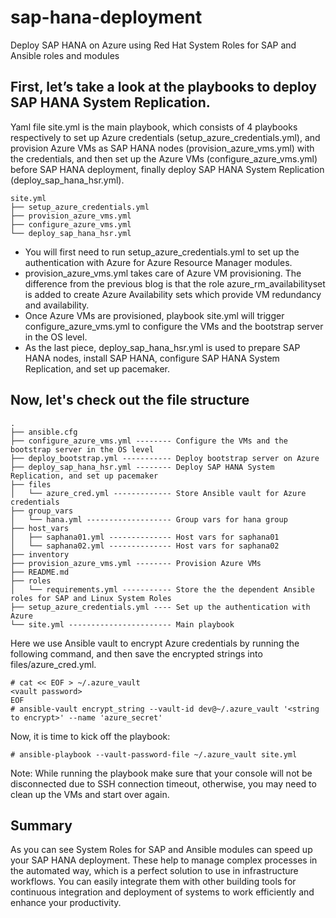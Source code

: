 # sap-hana-deployment
Deploy SAP HANA on Azure using Red Hat System Roles for SAP and Ansible roles and modules

## First, let’s take a look at the playbooks to deploy SAP HANA System Replication. 
Yaml file site.yml is the main playbook, which consists of 4 playbooks respectively to set up Azure credentials (setup_azure_credentials.yml), and provision Azure VMs as SAP HANA nodes (provision_azure_vms.yml) with the credentials, and then set up the Azure VMs (configure_azure_vms.yml) before SAP HANA deployment, finally deploy SAP HANA System Replication (deploy_sap_hana_hsr.yml). 
````
site.yml
├── setup_azure_credentials.yml  
├── provision_azure_vms.yml  
├── configure_azure_vms.yml  
└── deploy_sap_hana_hsr.yml  
````
- You will first need to run setup_azure_credentials.yml to set up the authentication with Azure for Azure Resource Manager modules. 
- provision_azure_vms.yml takes care of Azure VM provisioning. The difference from the previous blog is that the role azure_rm_availabilityset is added to create Azure Availability sets which provide VM redundancy and availability. 
- Once Azure VMs are provisioned, playbook site.yml will trigger configure_azure_vms.yml to configure the VMs and the bootstrap server in the OS level. 
- As the last piece, deploy_sap_hana_hsr.yml is used to prepare SAP HANA nodes, install SAP HANA, configure SAP HANA System Replication, and set up pacemaker. 


## Now, let's check out the file structure
````
.  
├── ansible.cfg  
├── configure_azure_vms.yml -------- Configure the VMs and the bootstrap server in the OS level  
├── deploy_bootstrap.yml ----------- Deploy bootstrap server on Azure  
├── deploy_sap_hana_hsr.yml -------- Deploy SAP HANA System Replication, and set up pacemaker  
├── files  
│   └── azure_cred.yml ------------- Store Ansible vault for Azure credentials  
├── group_vars  
│   └── hana.yml ------------------- Group vars for hana group  
├── host_vars  
│   ├── saphana01.yml -------------- Host vars for saphana01  
│   └── saphana02.yml -------------- Host vars for saphana02  
├── inventory  
├── provision_azure_vms.yml -------- Provision Azure VMs  
├── README.md  
├── roles  
│   └── requirements.yml ----------- Store the the dependent Ansible roles for SAP and Linux System Roles  
├── setup_azure_credentials.yml ---- Set up the authentication with Azure  
└── site.yml ----------------------- Main playbook  
````

Here we use Ansible vault to encrypt Azure credentials by running the following command, and then save the encrypted strings into files/azure_cred.yml. 
````
# cat << EOF > ~/.azure_vault
<vault password>
EOF
# ansible-vault encrypt_string --vault-id dev@~/.azure_vault '<string to encrypt>' --name 'azure_secret'
````

Now, it is time to kick off the playbook: 
````
# ansible-playbook --vault-password-file ~/.azure_vault site.yml
````

Note: While running the playbook make sure that your console will not be disconnected due to SSH connection timeout, otherwise, you may need to clean up the VMs and start over again. 

## Summary
As you can see System Roles for SAP and Ansible modules can speed up your SAP HANA deployment. These help to manage complex processes in the automated way, which is a perfect solution to use in infrastructure workflows. You can easily integrate them with other building tools for continuous integration and deployment of systems to work efficiently and enhance your productivity. 
